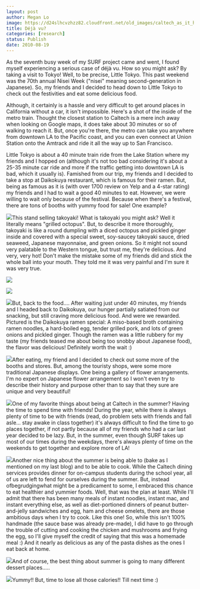 ```yaml
---
layout: post
author: Megan Lo
image: https://d24slhcvzhzz82.cloudfront.net/old_images/caltech_as_it_happens/6a0105349b8251970b0134863fb11d970c.jpg
title: Déjà vu?
categories: [research]
status: Publish
date: 2010-08-19
---
```



As the seventh busy week of my SURF project came and went, I found myself experiencing a serious case of déjà vu. How so you might ask? By taking a visit to Tokyo! Well, to be precise, Little Tokyo. This past weekend was the 70th annual Nisei Week ("nisei" meaning second-generation in Japanese). So, my friends and I decided to head down to Little Tokyo to check out the festivities and eat some delicious food.



Although, it certainly is a hassle and very difficult to get around places in California without a car, it isn't impossible. Here's a shot of the inside of the metro train. Thought the closest station to Caltech is a mere inch away when looking on Google maps, it does take about 30 minutes or so of walking to reach it. But, once you're there, the metro can take you anywhere from downtown LA to the Pacific coast, and you can even connect at Union Station onto the Amtrack and ride it all the way up to San Francisco.


Little Tokyo is about a 40 minute train ride from the Lake Station where my friends and I hopped on (although it's not too bad considering it's about a 25-35 minute car ride and more if the traffic getting into downtown LA is bad, which it usually is). Famished from our trip, my friends and I decided to take a stop at Daikokuya restaurant, which is famous for their ramen. But, being as famous as it is (with over 1700 review on Yelp and a 4-star rating) my friends and I had to wait a good 40 minutes to eat. However, we were willing to wait only because of the festival. Because when there's a festival, there are tons of booths with yummy food for sale! One example?


![](https://d24slhcvzhzz82.cloudfront.net/old_images/caltech_as_it_happens/6a0105349b8251970b0133f3214499970b.jpg)This stand selling takoyaki! What is takoyaki you might ask? Well it literally means "grilled octopus". But, to describe it more thoroughly, takoyaki is like a round dumpling with a diced octopus and pickled ginger inside and covered with a special sweet, soy-saucey takoyaki sauce, dried seaweed, Japanese mayonnaise, and green onions. So it might not sound very palatable to the Western tongue, but trust me, they're delicious. And very, very hot! Don't make the mistake some of my friends did and stick the whole ball into your mouth. They told me it was very painful and I'm sure it was very true.




![](https://d24slhcvzhzz82.cloudfront.net/old_images/caltech_as_it_happens/6a0105349b8251970b0134863fcb60970c.jpg)

![](https://d24slhcvzhzz82.cloudfront.net/old_images/caltech_as_it_happens/6a0105349b8251970b0134863fcb60970c.jpg)



![](https://d24slhcvzhzz82.cloudfront.net/old_images/caltech_as_it_happens/6a0105349b8251970b0134863fb59d970c.jpg)But, back to the food.... After waiting just under 40 minutes, my friends and I headed back to Daikokuya, our hunger partially satiated from our snacking, but still craving more delicious food. And were we rewarded. Pictured is the Daikokuya ramen special: A miso-based broth containing ramen noodles, a hard-boiled egg, tender grilled pork, and lots of green onions and pickled ginger. Though the ramen was a little rubbery for my taste (my friends teased me about being too snobby about Japanese food), the flavor was delicious! Definitely worth the wait :)

![](https://d24slhcvzhzz82.cloudfront.net/old_images/caltech_as_it_happens/6a0105349b8251970b0134863fd5f7970c.jpg)After eating, my friend and I decided to check out some more of the booths and stores. But, among the touristy shops, were some more traditional Japanese displays. One being a gallery of flower arrangements. I'm no expert on Japanese flower arrangement so I won't even try to describe their history and purpose other than to say that they sure are unique and very beautiful!

![](https://d24slhcvzhzz82.cloudfront.net/old_images/caltech_as_it_happens/6a0105349b8251970b0133f31c5908970b.jpg)One of my favorite things about being at Caltech in the summer? Having the time to spend time with friends! During the year, while there is always plenty of time to be with friends (read, do problem sets with friends and fall asle... stay awake in class together) it's always difficult to find the time to go places together, if not partly because all of my friends who had a car last year decided to be lazy. But, in the summer, even though SURF takes up most of our times during the weekdays, there's always plenty of time on the weekends to get together and explore more of LA!

![](https://d24slhcvzhzz82.cloudfront.net/old_images/caltech_as_it_happens/6a0105349b8251970b0134863fcf3a970c.jpg)Another nice thing about the summer is being able to (bake as I mentioned on my last blog) and to be able to cook. While the Caltech dining services provides dinner for on-campus students during the school year, all of us are left to fend for ourselves during the summer. But, instead ofbegrudgingwhat might be a predicament to some, I embraced this chance to eat healthier and yummier foods. Well, that was the plan at least. While I'll admit that there has been many meals of instant noodles, instant mac, and instant everything else, as well as diet-portioned dinners of peanut butter-and-jelly sandwiches and egg, ham and cheese omelets, there are those ambitious days when I try to cook. Like this one! So, while this isn't 100% handmade (the sauce base was already pre-made), I did have to go through the trouble of cutting and cooking the chicken and mushrooms and frying the egg, so I'll give myself the credit of saying that this was a homemade meal :) And it nearly as delicious as any of the pasta dishes as the ones I eat back at home.


![](https://d24slhcvzhzz82.cloudfront.net/old_images/caltech_as_it_happens/6a0105349b8251970b0133f31e1db1970b.jpg)And of course, the best thing about summer is going to many different dessert places.....


![](https://d24slhcvzhzz82.cloudfront.net/old_images/caltech_as_it_happens/6a0105349b8251970b0133f31e1f6a970b.jpg)Yummy!!
But, time to lose all those calories!! Till next time :)

